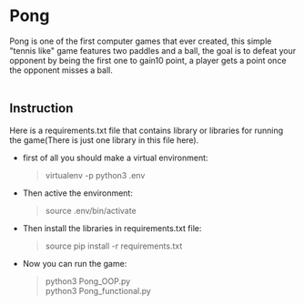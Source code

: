 # Pong
Pong is one of the first computer games that ever created, this simple "tennis like" game features two paddles and a ball, the goal is to defeat your opponent by being the first one to gain10 point, a player gets a point once the opponent misses a ball.<br><br>
## Instruction
Here is a requirements.txt file that contains library or libraries for running the game(There is just one library in this file here).<br>
- first of all you should make a virtual environment:
    > virtualenv -p python3 .env
- Then active the environment:
    > source .env/bin/activate
- Then install the libraries in requirements.txt file:
    > source pip install -r requirements.txt
- Now you can run the game:
    > python3 Pong_OOP.py<br>
    python3 Pong_functional.py
